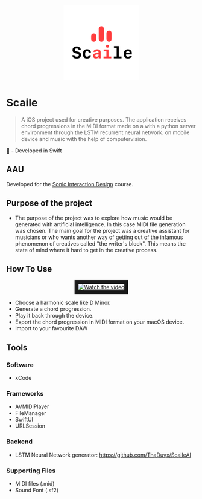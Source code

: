 <p align="center">
  <img width="200" src="https://github.com/ThaDuyx/Scaile/blob/main/Scaile/Supporting%20Files/Assets.xcassets/ScaileAppStore.imageset/ScaileAppStore.png?raw=true"
</p>

# Scaile
> A iOS project used for creative purposes. The application receives chord progressions in the MIDI format made on a with a python server environment through the LSTM recurrent neural network.
> on mobile device and music with the help of computervision.

 - Developed in Swift

## AAU
Developed for the [Sonic Interaction Design](https://moduler.aau.dk/course/2023-2024/MSNSMCM2201) course.
## Purpose of the project
  - The purpose of the project was to explore how music would be generated with artificial intelligence. In this case MIDI file generation was chosen. The main goal for the project was a creative assistant for musicians or who wants another way of getting out of the infamous phenomenon of creatives called "the writer's block". This means the state of mind where it hard to get in the creative process. 
  
## How To Use
<p align="center">
    <a href="http://www.youtube.com/watch?feature=player_embedded&v=TEudhz0Tdts" target="_blank">
    <img src="http://img.youtube.com/vi/TEudhz0Tdts/mqdefault.jpg" alt="Watch the video" width="400" height="220" border="10" />
    </a>
</p>
  
  - Choose a harmonic scale like D Minor.
  - Generate a chord progression.
  - Play it back through the device.
  - Export the chord progression in MIDI format on your macOS device.
  - Import to your favourite DAW

## Tools

### Software
- xCode

### Frameworks
- AVMIDIPlayer
- FileManager
- SwiftUI
- URLSession

### Backend
- LSTM Neural Network generator: 
https://github.com/ThaDuyx/ScaileAI

### Supporting Files
- MIDI files (.mid)
- Sound Font (.sf2)
